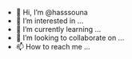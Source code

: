 - 👋 Hi, I’m @hasssouna
- 👀 I’m interested in ...
- 🌱 I’m currently learning ...
- 💞️ I’m looking to collaborate on ...
- 📫 How to reach me ...

<!---
hasssouna/hasssouna is a ✨ special ✨ repository because its `README.md` (this file) appears on your GitHub profile.
You can click the Preview link to take a look at your changes.
--->
